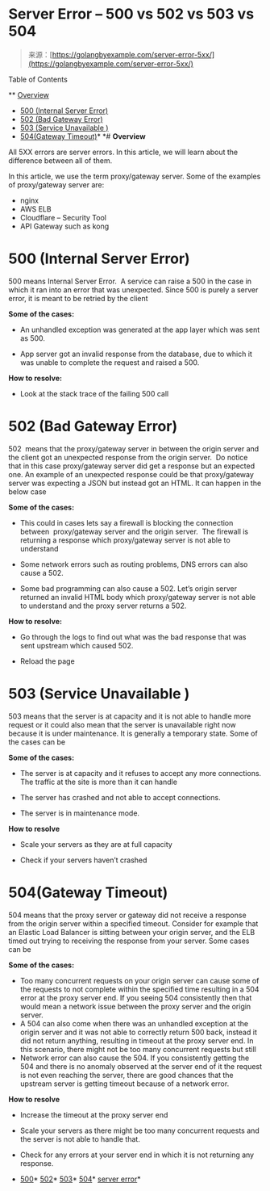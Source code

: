 <!--yml
category: 未分类
date: 2024-10-13 06:09:11
-->

# Server Error – 500 vs 502 vs 503 vs 504

> 来源：[https://golangbyexample.com/server-error-5xx/](https://golangbyexample.com/server-error-5xx/)

Table of Contents

 **   [Overview](#Overview "Overview")
*   [500 (Internal Server Error)](#500_Internal_Server_Error "500 (Internal Server Error)")
*   [502 (Bad Gateway Error)](#502_Bad_Gateway_Error "502 (Bad Gateway Error) ")
*   [503 (Service Unavailable )](#503_Service_Unavailable "503 (Service Unavailable )")
*   [504(Gateway Timeout)](#504Gateway_Timeout "504(Gateway Timeout)")*  *# **Overview**

All 5XX errors are server errors. In this article, we will learn about the difference between all of them.

In this article, we use the term proxy/gateway server. Some of the examples of proxy/gateway server are:

*   nginx
*   AWS ELB
*   Cloudflare – Security Tool
*   API Gateway such as kong

# **500 (Internal Server Error)**

500 means Internal Server Error.  A service can raise a 500 in the case in which it ran into an error that was unexpected. Since 500 is purely a server error, it is meant to be retried by the client

**Some of the cases:**

*   An unhandled exception was generated at the app layer which was sent as 500.

*   App server got an invalid response from the database, due to which it was unable to complete the request and raised a 500.

**How to resolve:**

*   Look at the stack trace of the failing 500 call

# **502 (Bad Gateway Error)**

502  means that the proxy/gateway server in between the origin server and the client got an unexpected response from the origin server.  Do notice that in this case proxy/gateway server did get a response but an expected one. An example of an unexpected response could be that proxy/gateway server was expecting a JSON but instead got an HTML. It can happen in the below case

**Some of the cases:**

*   This could in cases lets say a firewall is blocking the connection between  proxy/gateway server and the origin server.  The firewall is returning a response which proxy/gateway server is not able to understand

*   Some network errors such as routing problems, DNS errors can also cause a 502.

*   Some bad programming can also cause a 502\. Let’s origin server returned an invalid HTML body which proxy/gateway server is not able to understand and the proxy server returns a 502\.

**How to resolve:**

*   Go through the logs to find out what was the bad response that was sent upstream which caused 502.

*   Reload the page

# **503 (Service Unavailable )**

503 means that the server is at capacity and it is not able to handle more request or it could also mean that the server is unavailable right now because it is under maintenance. It is generally a temporary state. Some of the cases can be

**Some of the cases:**

*   The server is at capacity and it refuses to accept any more connections. The traffic at the site is more than it can handle

*   The server has crashed and not able to accept connections.

*   The server is in maintenance mode.

**How to resolve**

*   Scale your servers as they are at full capacity

*   Check if your servers haven’t crashed

# **504(Gateway Timeout)**

504 means that the proxy server or gateway did not receive a response from the origin server within a specified timeout. Consider for example that an Elastic Load Balancer is sitting between your origin server, and the ELB timed out trying to receiving the response from your server. Some cases can be

**Some of the cases:**

*   Too many concurrent requests on your origin server can cause some of the requests to not complete within the specified time resulting in a 504 error at the proxy server end. If you seeing 504 consistently then that would mean a network issue between the proxy server and the origin server.
*   A 504 can also come when there was an unhandled exception at the origin server and it was not able to correctly return 500 back, instead it did not return anything, resulting in timeout at the proxy server end. In this scenario, there might not be too many concurrent requests but still
*   Network error can also cause the 504\. If you consistently getting the 504 and there is no anomaly observed at the server end of it the request is not even reaching the server, there are good chances that the upstream server is getting timeout because of a network error.

**How to resolve**

*   Increase the timeout at the proxy server end

*   Scale your servers as there might be too many concurrent requests and the server is not able to handle that.

*   Check for any errors at your server end in which it is not returning any response.

*   [500](https://golangbyexample.com/tag/500/)*   [502](https://golangbyexample.com/tag/502/)*   [503](https://golangbyexample.com/tag/503/)*   [504](https://golangbyexample.com/tag/504/)*   [server error](https://golangbyexample.com/tag/server-error/)*